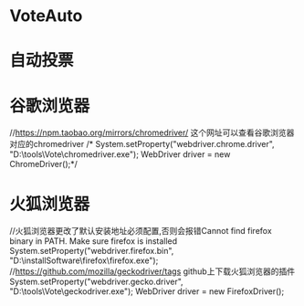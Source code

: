 # VoteAuto
# 自动投票
# 谷歌浏览器
//https://npm.taobao.org/mirrors/chromedriver/  这个网址可以查看谷歌浏览器对应的chromedriver
/* System.setProperty("webdriver.chrome.driver", "D:\\tools\\Vote\\chromedriver.exe");
WebDriver driver = new ChromeDriver();*/
# 火狐浏览器
//火狐浏览器更改了默认安装地址必须配置,否则会报错Cannot find firefox binary in PATH. Make sure firefox is installed
System.setProperty("webdriver.firefox.bin", "D:\\installSoftware\\firefox\\firefox.exe");
//https://github.com/mozilla/geckodriver/tags  github上下载火狐浏览器的插件
System.setProperty("webdriver.gecko.driver", "D:\\tools\\Vote\\geckodriver.exe");
WebDriver driver = new FirefoxDriver();
